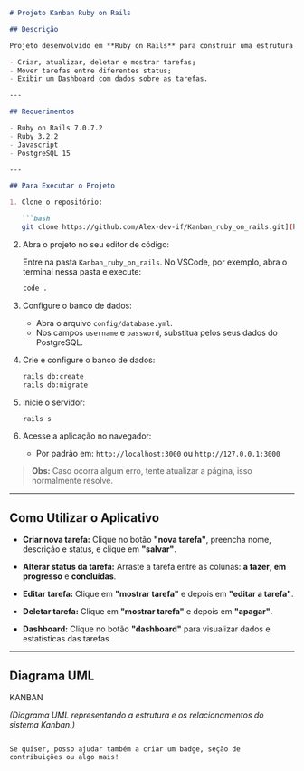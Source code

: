 ````markdown
# Projeto Kanban Ruby on Rails

## Descrição

Projeto desenvolvido em **Ruby on Rails** para construir uma estrutura ágil de **Kanban** com as seguintes funcionalidades:

- Criar, atualizar, deletar e mostrar tarefas;
- Mover tarefas entre diferentes status;
- Exibir um Dashboard com dados sobre as tarefas.

---

## Requerimentos

- Ruby on Rails 7.0.7.2  
- Ruby 3.2.2  
- Javascript  
- PostgreSQL 15

---

## Para Executar o Projeto

1. Clone o repositório:

   ```bash
   git clone https://github.com/Alex-dev-if/Kanban_ruby_on_rails.git](https://github.com/matheushiramatsu/kanban_uninove.git
````

2. Abra o projeto no seu editor de código:

   Entre na pasta `Kanban_ruby_on_rails`.
   No VSCode, por exemplo, abra o terminal nessa pasta e execute:

   ```bash
   code .
   ```

3. Configure o banco de dados:

   * Abra o arquivo `config/database.yml`.
   * Nos campos `username` e `password`, substitua pelos seus dados do PostgreSQL.

4. Crie e configure o banco de dados:

   ```bash
   rails db:create
   rails db:migrate
   ```

5. Inicie o servidor:

   ```bash
   rails s
   ```

6. Acesse a aplicação no navegador:

   * Por padrão em: `http://localhost:3000` ou `http://127.0.0.1:3000`

> **Obs:** Caso ocorra algum erro, tente atualizar a página, isso normalmente resolve.

---

## Como Utilizar o Aplicativo

* **Criar nova tarefa:**
  Clique no botão **"nova tarefa"**, preencha nome, descrição e status, e clique em **"salvar"**.

* **Alterar status da tarefa:**
  Arraste a tarefa entre as colunas: **a fazer**, **em progresso** e **concluídas**.

* **Editar tarefa:**
  Clique em **"mostrar tarefa"** e depois em **"editar a tarefa"**.

* **Deletar tarefa:**
  Clique em **"mostrar tarefa"** e depois em **"apagar"**.

* **Dashboard:**
  Clique no botão **"dashboard"** para visualizar dados e estatísticas das tarefas.

---

## Diagrama UML

KANBAN

*(Diagrama UML representando a estrutura e os relacionamentos do sistema Kanban.)*

```

Se quiser, posso ajudar também a criar um badge, seção de contribuições ou algo mais!
```
